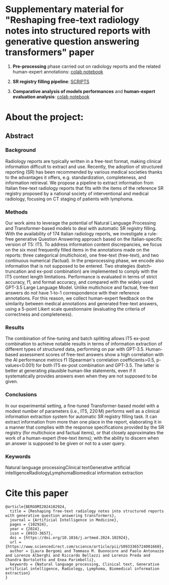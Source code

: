 <h1> Supplementary material for "Reshaping free-text radiology notes into structured reports with generative question answering transformers" paper </h1>

1.  **Pre-processing** phase carried out on radiology reports and the related human-expert annotations: [colab notebook](https://colab.research.google.com/drive/1Ek5iphsgqEY7mvemarQ68hF9GBmNye_b?usp=sharing)

2.  **SR registry filling pipeline**: [SCRIPTS](https://github.com/laurabergomi/NLP_radiology/tree/d6b766bea7c732b0164301f5be428d193c97ed29/SCRIPTS)

3.  **Comparative analysis of models performances** and **human-expert evaluation analysis**: [colab notebook](https://colab.research.google.com/drive/1sOLWuxg_Srh6VRlFvxzCKPBGVgy6Z9ro?usp=sharing)


<h1> About the project:</h1>

<h2>Abstract</h2>
<h3>Background</h3>
Radiology reports are typically written in a free-text format, making clinical information difficult to extract and use. Recently, the adoption of structured reporting (SR) has been recommended by various medical societies thanks to the advantages it offers, e.g. standardization, completeness, and information retrieval. We propose a pipeline to extract information from Italian free-text radiology reports that fits with the items of the reference SR registry proposed by a national society of interventional and medical radiology, focusing on CT staging of patients with lymphoma.

<h3>Methods</h3>
Our work aims to leverage the potential of Natural Language Processing and Transformer-based models to deal with automatic SR registry filling. With the availability of 174 Italian radiology reports, we investigate a rule-free generative Question Answering approach based on the Italian-specific version of T5: IT5. To address information content discrepancies, we focus on the six most frequently filled items in the annotations made on the reports: three categorical (multichoice), one free-text (free-text), and two continuous numerical (factual). In the preprocessing phase, we encode also information that is not supposed to be entered. Two strategies (batch-truncation and ex-post combination) are implemented to comply with the IT5 context length limitations. Performance is evaluated in terms of strict accuracy, f1, and format accuracy, and compared with the widely used GPT-3.5 Large Language Model. Unlike multichoice and factual, free-text answers do not have 1-to-1 correspondence with their reference annotations. For this reason, we collect human-expert feedback on the similarity between medical annotations and generated free-text answers, using a 5-point Likert scale questionnaire (evaluating the criteria of correctness and completeness).

<h3>Results</h3>
The combination of fine-tuning and batch splitting allows IT5 ex-post combination to achieve notable results in terms of information extraction of different types of structured data, performing on par with GPT-3.5. Human-based assessment scores of free-text answers show a high correlation with the AI performance metrics f1 (Spearman's correlation coefficients>0.5, p-values<0.001) for both IT5 ex-post combination and GPT-3.5. The latter is better at generating plausible human-like statements, even if it systematically provides answers even when they are not supposed to be given.

<h3>Conclusions</h3>
In our experimental setting, a fine-tuned Transformer-based model with a modest number of parameters (i.e., IT5, 220 M) performs well as a clinical information extraction system for automatic SR registry filling task. It can extract information from more than one place in the report, elaborating it in a manner that complies with the response specifications provided by the SR registry (for multichoice and factual items), or that closely approximates the work of a human-expert (free-text items); with the ability to discern when an answer is supposed to be given or not to a user query.

<h3>Keywords</h3>
Natural language processingClinical textGenerative artificial intelligenceRadiologyLymphomaBiomedical information extraction

<h1> Cite this paper </h1>

```
@article{BERGOMI2024102924,
  title = {Reshaping free-text radiology notes into structured reports with generative question answering transformers},
  journal = {Artificial Intelligence in Medicine},
  pages = {102924},
  year = {2024},
  issn = {0933-3657},
  doi = {https://doi.org/10.1016/j.artmed.2024.102924},
  url = {https://www.sciencedirect.com/science/article/pii/S0933365724001660},
  author = {Laura Bergomi and Tommaso M. Buonocore and Paolo Antonazzo and Lorenzo Alberghi and Riccardo Bellazzi and Lorenzo Preda and Chandra Bortolotto and Enea Parimbelli},
  keywords = {Natural language processing, Clinical text, Generative artificial intelligence, Radiology, Lymphoma, Biomedical information extraction}
}
```
